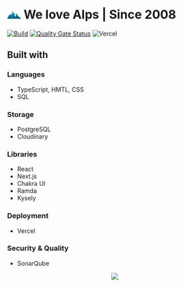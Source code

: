 # <img src="public/images/logo-icon.png" width="32" /> We love Alps | Since 2008

[![Build](https://github.com/ondrejhudek/we-love-alps/actions/workflows/build.yml/badge.svg)](https://github.com/ondrejhudek/we-love-alps/actions/workflows/build.yml)
[![Quality Gate Status](https://sonarcloud.io/api/project_badges/measure?project=ondrejhudek_we-love-alps&metric=alert_status)](https://sonarcloud.io/summary/new_code?id=ondrejhudek_we-love-alps)
![Vercel](https://vercelbadge.vercel.app/api/ondrejhudek/we-love-alps)

## Built with

### Languages

- TypeScript, HMTL, CSS
- SQL

### Storage

- PostgreSQL
- Cloudinary

### Libraries

- React
- Next.js
- Chakra UI
- Ramda
- Kysely

### Deployment

- Vercel

### Security & Quality

- SonarQube


<p align="center"><img src="https://user-images.githubusercontent.com/2676643/215293295-a46a5e65-9e27-42ba-96e3-f23aaee38508.png" width="400" /></p>
